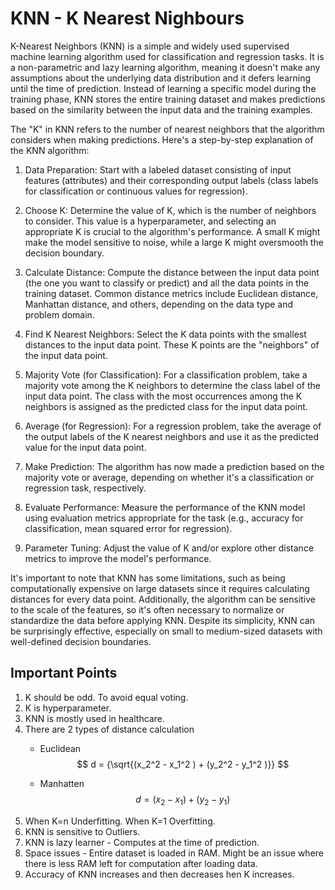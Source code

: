 # KNN - K Nearest Nighbours

K-Nearest Neighbors (KNN) is a simple and widely used supervised machine learning algorithm used for classification and regression tasks. It is a non-parametric and lazy learning algorithm, meaning it doesn't make any assumptions about the underlying data distribution and it defers learning until the time of prediction. Instead of learning a specific model during the training phase, KNN stores the entire training dataset and makes predictions based on the similarity between the input data and the training examples.

The "K" in KNN refers to the number of nearest neighbors that the algorithm considers when making predictions. Here's a step-by-step explanation of the KNN algorithm:

1. Data Preparation: Start with a labeled dataset consisting of input features (attributes) and their corresponding output labels (class labels for classification or continuous values for regression).

2. Choose K: Determine the value of K, which is the number of neighbors to consider. This value is a hyperparameter, and selecting an appropriate K is crucial to the algorithm's performance. A small K might make the model sensitive to noise, while a large K might oversmooth the decision boundary.

3. Calculate Distance: Compute the distance between the input data point (the one you want to classify or predict) and all the data points in the training dataset. Common distance metrics include Euclidean distance, Manhattan distance, and others, depending on the data type and problem domain.

4. Find K Nearest Neighbors: Select the K data points with the smallest distances to the input data point. These K points are the "neighbors" of the input data point.

5. Majority Vote (for Classification): For a classification problem, take a majority vote among the K neighbors to determine the class label of the input data point. The class with the most occurrences among the K neighbors is assigned as the predicted class for the input data point.

6. Average (for Regression): For a regression problem, take the average of the output labels of the K nearest neighbors and use it as the predicted value for the input data point.

7. Make Prediction: The algorithm has now made a prediction based on the majority vote or average, depending on whether it's a classification or regression task, respectively.

8. Evaluate Performance: Measure the performance of the KNN model using evaluation metrics appropriate for the task (e.g., accuracy for classification, mean squared error for regression).

9. Parameter Tuning: Adjust the value of K and/or explore other distance metrics to improve the model's performance.

It's important to note that KNN has some limitations, such as being computationally expensive on large datasets since it requires calculating distances for every data point. Additionally, the algorithm can be sensitive to the scale of the features, so it's often necessary to normalize or standardize the data before applying KNN. Despite its simplicity, KNN can be surprisingly effective, especially on small to medium-sized datasets with well-defined decision boundaries.

## Important Points

1. K should be odd. To avoid equal voting.
2. K is hyperparameter.
3. KNN is mostly used in healthcare.
4. There are 2 types of distance calculation
    - Euclidean
			$$ d = {\sqrt{(x_2^2 - x_1^2 ) + (y_2^2 - y_1^2 )}} $$
			
	- Manhatten
			$$ d = {(x_2 - x_1 ) + (y_2 - y_1 )}$$
5. When K=n Underfitting. When K=1 Overfitting.
6. KNN is sensitive to Outliers.
7. KNN is lazy learner - Computes at the time of prediction.
8. Space issues - Entire dataset is loaded in RAM. Might be an issue where there is less RAM left for computation after loading data.
9. Accuracy of KNN increases and then decreases hen K increases.
